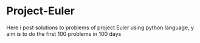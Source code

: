 # Project-Euler
Here i post solutions to problems of project Euler using python language, y aim is to do the first 100 problems in 100 days
